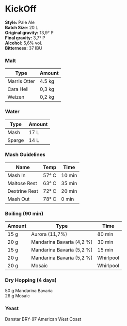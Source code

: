 # KickOff

**Style:** Pale Ale  
**Batch Size**: 20 L  
**Original gravity:** 13,9° P  
**Final gravity:** 3,7° P  
**Alcohol:** 5,6% vol.  
**Bitterness:** 37 IBU  

### Malt

| Type         | Amount |
| ------------ | ------ |
| Marris Otter | 4.5 kg |
| Cara Hell    | 0,3 kg |
| Weizen       | 0,2 kg |

### Water

| Type   | Amount |
| ------ | ------ |
| Mash   | 17 L   |
| Sparge | 14 L   |

### Mash Guidelines 

| Name          | Temp  | Time   |
| ------------- | ----- | ------ |
| Mash In       | 57° C | 10 min |
| Maltose Rest  | 63° C | 35 min |
| Dextrine Rest | 72° C | 20 min |
| Mash Out      | 78° C | 0 min  |

### Boiling (90 min)

| Amount | Type                      | Time      |
| ------ | ------------------------- | --------- |
| 15 g   | Aurora (11,7%)            | 80 min    |
| 20 g   | Mandarina Bavaria (4,2 %) | 30 min    |
| 15 g   | Mandarina Bavaria (5,2 %) | 15 min    |
| 20 g   | Mandarina Bavaria (5,2 %) | Whirlpool |
| 20 g   | Mosaic                    | Whirlpool |

### Dry Hopping (4 days)

50 g Mandarina Bavaria  
26 g Mosaic

### Yeast

Danstar BRY-97 American West Coast